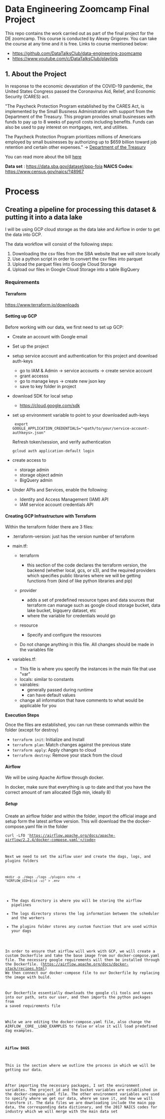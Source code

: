 # Data Engineering Zoomcamp Final Project 
This repo contains the work carried out as part of the final project for the DE zoomcamp. This course is conducted by Alexey Grigorev. You can take the course at any time and it is free. Links to course mentioned below:
* https://github.com/DataTalksClub/data-engineering-zoomcamp
* https://www.youtube.com/c/DataTalksClub/playlists

## 1. About the Project
In response to the economic devastation of the COVID-19 pandemic, the United States Congress passed the Coronavirus Aid, Relief, and Economic Security (CARES) act. 

"The Paycheck Protection Program established by the CARES Act, is implemented by the Small Business Administration with support from the Department of the Treasury.  This program provides small businesses with funds to pay up to 8 weeks of payroll costs including benefits. Funds can also be used to pay interest on mortgages, rent, and utilities.

The Paycheck Protection Program prioritizes millions of Americans employed by small businesses by authorizing up to $659 billion toward job retention and certain other expenses." -> [Department of the Treasury](https://home.treasury.gov/policy-issues/coronavirus/assistance-for-small-businesses/paycheck-protection-program)

You can read more about the bill [here](https://www.congress.gov/bill/116th-congress/house-bill/748)


<b>Data set</b> : https://data.sba.gov/dataset/ppp-foia
**NAICS Codes**: https://www.census.gov/naics/?48967

 
# Process

## Creating a pipeline for processing this dataset & putting it into a data lake 

I will be using GCP cloud storage as the data lake and Airflow in order to get the data into GCP. 

The data workflow will consist of the following steps: 
1) Downloading the csv files from the SBA website that we will store locally 
2) Use a python script in order to convert the csv files into parquet 
3) Upload the parquet files into Google Cloud Storage 
4) Upload our files in Google Cloud Storage into a table BigQuery 

### Requirements

#### Terraform 

https://www.terraform.io/downloads

#### Setting up GCP 
Before working with our data, we first need to set up GCP:
* Create an account with Google email 
* Set up the project 
* setup service account and authentication for this project and download auth-keys
    * go to IAM & Admin -> service accounts -> create service account
    * grant accesss
    * go to manage keys -> create new json key
    * save to key folder in project 
* download SDK for local setup 
    * https://cloud.google.com/sdk
* set up environment variable to point to your downloaded auth-keys 

    <code> export GOOGLE_APPLICATION_CREDENTIALS="<path/to/your/service-account-authkeys>.json"</code>

    Refresh token/session, and verify authentication

    <code>gcloud auth application-default login</code>

* create access to 
    * storage admin
    * storage object admin 
    * BigQuery admin
* Under APIs and Services, enable the following:  
    * Identity and Access Management (IAM) API
    * IAM service account credentials API
 

#### Creating GCP Infrastructure with Terraform

Within the terraform folder there are 3 files:
* .terraform-version: just has the version number of terraform 
* main.tf:
    * terraform 
        * this section of the code declares the terraform version, the backend (whether local, gcs, or s3), and the required providers which specifies public libraries where we will be getting functions from (kind of like python libraries and pip)
    * provider
        * adds a set of predefined resource types and data sources that terraform can manage such as google cloud storage bucket, data lake bucket, bigquery dataset, etc 
        * where the variable for credentials would go
    * resource 
        * Specify and configure the resources 

    * Do not change anything in this file. All changes should be made in the variables file 

* variables.tf: 
    * This file is where you specify the instances in the main file that use "var"
    * locals: similar to constants 
    * vairables: 
        * generally passed during runtime
        * can have default values 
    * change all information that have comments to what would be applicable for you 

    

**Execution Steps**

Once the files are established, you can run these commands within the folder (except for destroy)
* <code>terraform init</code>: Initialize and Install
* <code>terraform plan</code>: Match changes against the previous state
* <code>terraform apply</code>: Apply changes to cloud 
* <code>terraform destroy</code>: Remove your stack from the cloud 

#### Airflow 

We will be using Apache Airflow through docker. 

In docker, make sure that everything is up to date and that you have the correct amount of ram allocated (5gb min, ideally 8)

##### Setup 
Create an airflow folder and within the folder, import the official image and setup form the latest airflow version. This will download the the docker-compose.yaml file in the folder 

<code>curl -LfO 'https://airflow.apache.org/docs/apache-airflow/2.2.4/docker-compose.yaml'</code>

Next we need to set the aiflow user and create the dags, logs, and plugins folders 

<code>mkdir -p ./dags ./logs ./plugins</code>
<code>echo -e "AIRFLOW_UID=$(id -u)" > .env</code>

* The dags directory is where you will be storing the airflow pipelines 
* The logs directory stores the log information between the scheduler and the workers 
* The plugins folder stores any custom function that are used within your dags 

In order to ensure that airflow will work with GCP, we will create a custom Dockerfile and take the base image from our docker-compose.yaml file. The necessary google requirements will then be installed through the Dockerfile. (https://airflow.apache.org/docs/docker-stack/recipes.html) We then connect our docker-compose file to our Dockerfile by replacing the image with build. 

Our Dockerfile essentially downloads the google cli tools and saves into our path, sets our user, and then imports the python packages from a saved requirements file 

While we are editing the docker-compose.yaml file, also change the AIRFLOW__CORE__LOAD_EXAMPLES to false or else it will load predefined dag examples. 

#### Aiflow DAGS

This is the section where we outline the process in which we will be getting our data. 

After importing the necessary packages, I set the environment variables. The project_id and the bucket variables are established in the docker-compose.yaml file. The other environment variables are used to specify where we get our data, where we save it, and how we will transform it. The data files we are downloading include the main ppp data, the corresponding data dictionary, and the 2017 NAICS codes for industry which we will merge with the main data set 



